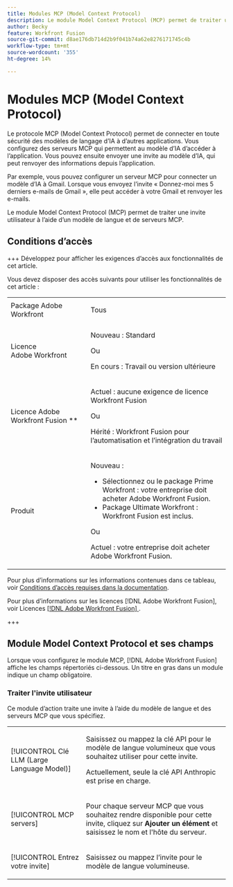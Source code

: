 ```yaml
---
title: Modules MCP (Model Context Protocol)
description: Le module Model Context Protocol (MCP) permet de traiter une invite utilisateur à l’aide de MCP.
author: Becky
feature: Workfront Fusion
source-git-commit: d8ae176db714d2b9f041b74a62e8276171745c4b
workflow-type: tm+mt
source-wordcount: '355'
ht-degree: 14%

---
```


# Modules MCP (Model Context Protocol)

Le protocole MCP (Model Context Protocol) permet de connecter en toute sécurité des modèles de langage d’IA à d’autres applications. Vous configurez des serveurs MCP qui permettent au modèle d’IA d’accéder à l’application. Vous pouvez ensuite envoyer une invite au modèle d’IA, qui peut renvoyer des informations depuis l’application.

Par exemple, vous pouvez configurer un serveur MCP pour connecter un modèle d’IA à Gmail. Lorsque vous envoyez l’invite « Donnez-moi mes 5 derniers e-mails de Gmail », elle peut accéder à votre Gmail et renvoyer les e-mails.

Le module Model Context Protocol (MCP) permet de traiter une invite utilisateur à l’aide d’un modèle de langue et de serveurs MCP.

## Conditions d’accès

+++ Développez pour afficher les exigences d’accès aux fonctionnalités de cet article.

Vous devez disposer des accès suivants pour utiliser les fonctionnalités de cet article :

<table style="table-layout:auto">
 <col> 
 <col> 
 <tbody> 
  <tr> 
   <td role="rowheader">Package Adobe Workfront</td> 
   <td> <p>Tous</p> </td> 
  </tr> 
  <tr data-mc-conditions=""> 
   <td role="rowheader">Licence Adobe Workfront</td> 
   <td> <p>Nouveau : Standard</p><p>Ou</p><p>En cours : Travail ou version ultérieure</p> </td> 
  </tr> 
  <tr> 
   <td role="rowheader">Licence Adobe Workfront Fusion **</td> 
   <td>
   <p>Actuel : aucune exigence de licence Workfront Fusion</p>
   <p>Ou</p>
   <p>Hérité : Workfront Fusion pour l’automatisation et l’intégration du travail </p>
   </td> 
  </tr> 
  <tr> 
   <td role="rowheader">Produit</td> 
   <td>
   <p>Nouveau :</p> <ul><li>Sélectionnez ou le package Prime Workfront : votre entreprise doit acheter Adobe Workfront Fusion.</li><li>Package Ultimate Workfront : Workfront Fusion est inclus.</li></ul>
   <p>Ou</p>
   <p>Actuel : votre entreprise doit acheter Adobe Workfront Fusion.</p>
   </td> 
  </tr>
 </tbody> 
</table>

Pour plus d’informations sur les informations contenues dans ce tableau, voir [Conditions d’accès requises dans la documentation](/help/workfront-fusion/references/licenses-and-roles/access-level-requirements-in-documentation.md).

Pour plus d’informations sur les licences [!DNL Adobe Workfront Fusion], voir Licences [[!DNL Adobe Workfront Fusion] ](/help/workfront-fusion/set-up-and-manage-workfront-fusion/licensing-operations-overview/license-automation-vs-integration.md).

+++

## Module Model Context Protocol et ses champs

Lorsque vous configurez le module MCP, [!DNL Adobe Workfront Fusion] affiche les champs répertoriés ci-dessous. Un titre en gras dans un module indique un champ obligatoire.

### Traiter l&#39;invite utilisateur

Ce module d’action traite une invite à l’aide du modèle de langue et des serveurs MCP que vous spécifiez.

<table style="table-layout:auto"> 
 <col> 
 <col> 
 <tbody> 
  <tr> 
   <td role="rowheader">[!UICONTROL Clé LLM (Large Language Model)]</td> 
   <td> <p>Saisissez ou mappez la clé API pour le modèle de langue volumineux que vous souhaitez utiliser pour cette invite. </p> <p>Actuellement, seule la clé API Anthropic est prise en charge.</p></td> 
  </tr> 
  <tr> 
   <td role="rowheader">[!UICONTROL MCP servers]</td> 
   <td> <p>Pour chaque serveur MCP que vous souhaitez rendre disponible pour cette invite, cliquez sur <b>Ajouter un élément</b> et saisissez le nom et l'hôte du serveur. </p> </td> 
  </tr> 
  <tr> 
   <td role="rowheader">[!UICONTROL Entrez votre invite]</td> 
   <td> <p>Saisissez ou mappez l’invite pour le modèle de langue volumineuse. </p> </td> 
  </tr> 
 </tbody> 
</table>
